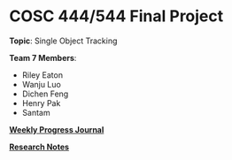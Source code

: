 # COSC 444/544 Final Project

**Topic**: Single Object Tracking

**Team 7 Members**:

- Riley Eaton
- Wanju Luo
- Dichen Feng
- Henry Pak
- Santam

**[Weekly Progress Journal](documentation/progress_journal.md)**

**[Research Notes](documentation/research_notes.pdf)**
